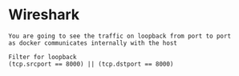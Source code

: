 # Wireshark

    You are going to see the traffic on loopback from port to port
    as docker communicates internally with the host

    Filter for loopback
    (tcp.srcport == 8000) || (tcp.dstport == 8000)

    